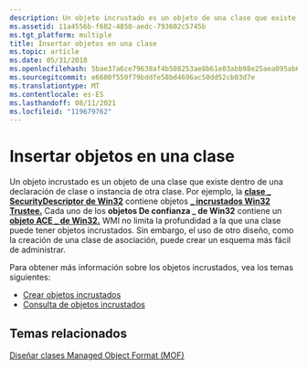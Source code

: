 ```yaml
---
description: Un objeto incrustado es un objeto de una clase que existe dentro de una declaración de clase o instancia de otra clase.
ms.assetid: 11a4556b-f682-4850-aedc-793602c5745b
ms.tgt_platform: multiple
title: Insertar objetos en una clase
ms.topic: article
ms.date: 05/31/2018
ms.openlocfilehash: 5bae37a6ce79638af4b508253ae8b61e03abb98e25aea095ab60f685279eefef
ms.sourcegitcommit: e6600f550f79bddfe58bd4696ac50dd52cb03d7e
ms.translationtype: MT
ms.contentlocale: es-ES
ms.lasthandoff: 08/11/2021
ms.locfileid: "119679762"
---
```

# <a name="embedding-objects-in-a-class"></a>Insertar objetos en una clase

Un objeto incrustado es un objeto de una clase que existe dentro de una declaración de clase o instancia de otra clase. Por ejemplo, la [**clase \_ SecurityDescriptor de Win32**](/previous-versions/windows/desktop/secrcw32prov/win32-securitydescriptor) contiene objetos [**\_ incrustados Win32 Trustee.**](/previous-versions/windows/desktop/secrcw32prov/win32-trustee) Cada uno de los **objetos De confianza \_ de Win32** contiene un [**objeto ACE \_ de Win32.**](/previous-versions/windows/desktop/secrcw32prov/win32-ace) WMI no limita la profundidad a la que una clase puede tener objetos incrustados. Sin embargo, el uso de otro diseño, como la creación de una clase de asociación, puede crear un esquema más fácil de administrar.

Para obtener más información sobre los objetos incrustados, vea los temas siguientes:

-   [Crear objetos incrustados](creating-embedded-objects.md)
-   [Consulta de objetos incrustados](querying-embedded-objects.md)

## <a name="related-topics"></a>Temas relacionados

<dl> <dt>

[Diseñar clases Managed Object Format (MOF)](designing-managed-object-format--mof--classes.md)
</dt> </dl>

 

 
